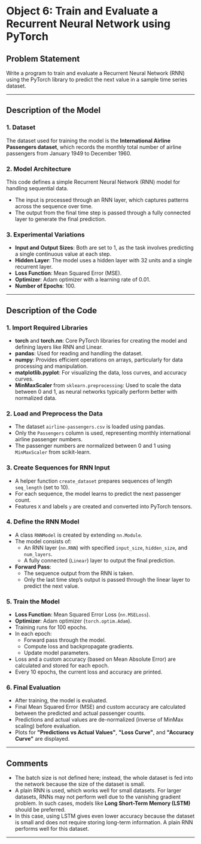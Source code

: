 # Object 6: Train and Evaluate a Recurrent Neural Network using PyTorch  

## Problem Statement  
Write a program to train and evaluate a Recurrent Neural Network (RNN) using the PyTorch library to predict the next value in a sample time series dataset.  

---

## Description of the Model  

### 1. Dataset  
The dataset used for training the model is the **International Airline Passengers dataset**, which records the monthly total number of airline passengers from January 1949 to December 1960.  

### 2. Model Architecture  
This code defines a simple Recurrent Neural Network (RNN) model for handling sequential data.  
- The input is processed through an RNN layer, which captures patterns across the sequence over time.  
- The output from the final time step is passed through a fully connected layer to generate the final prediction.  

### 3. Experimental Variations  
- **Input and Output Sizes**: Both are set to 1, as the task involves predicting a single continuous value at each step.  
- **Hidden Layer**: The model uses a hidden layer with 32 units and a single recurrent layer.  
- **Loss Function**: Mean Squared Error (MSE).  
- **Optimizer**: Adam optimizer with a learning rate of 0.01.  
- **Number of Epochs**: 100.  

---

## Description of the Code  

### 1. Import Required Libraries  
- **torch** and **torch.nn**: Core PyTorch libraries for creating the model and defining layers like RNN and Linear.  
- **pandas**: Used for reading and handling the dataset.  
- **numpy**: Provides efficient operations on arrays, particularly for data processing and manipulation.  
- **matplotlib.pyplot**: For visualizing the data, loss curves, and accuracy curves.  
- **MinMaxScaler** from `sklearn.preprocessing`: Used to scale the data between 0 and 1, as neural networks typically perform better with normalized data.  

### 2. Load and Preprocess the Data  
- The dataset `airline-passengers.csv` is loaded using pandas.  
- Only the `Passengers` column is used, representing monthly international airline passenger numbers.  
- The passenger numbers are normalized between 0 and 1 using `MinMaxScaler` from scikit-learn.  

### 3. Create Sequences for RNN Input  
- A helper function `create_dataset` prepares sequences of length `seq_length` (set to 10).  
- For each sequence, the model learns to predict the next passenger count.  
- Features `X` and labels `y` are created and converted into PyTorch tensors.  

### 4. Define the RNN Model  
- A class `RNNModel` is created by extending `nn.Module`.  
- The model consists of:  
    - An RNN layer (`nn.RNN`) with specified `input_size`, `hidden_size`, and `num_layers`.  
    - A fully connected (`Linear`) layer to output the final prediction.  
- **Forward Pass**:  
    - The sequence output from the RNN is taken.  
    - Only the last time step’s output is passed through the linear layer to predict the next value.  

### 5. Train the Model  
- **Loss Function**: Mean Squared Error Loss (`nn.MSELoss`).  
- **Optimizer**: Adam optimizer (`torch.optim.Adam`).  
- Training runs for 100 epochs.  
- In each epoch:  
    - Forward pass through the model.  
    - Compute loss and backpropagate gradients.  
    - Update model parameters.  
- Loss and a custom accuracy (based on Mean Absolute Error) are calculated and stored for each epoch.  
- Every 10 epochs, the current loss and accuracy are printed.  

### 6. Final Evaluation  
- After training, the model is evaluated.  
- Final Mean Squared Error (MSE) and custom accuracy are calculated between the predicted and actual passenger counts.  
- Predictions and actual values are de-normalized (inverse of MinMax scaling) before evaluation.  
- Plots for **"Predictions vs Actual Values"**, **"Loss Curve"**, and **"Accuracy Curve"** are displayed.  

---

## Comments  
- The batch size is not defined here; instead, the whole dataset is fed into the network because the size of the dataset is small.  
- A plain RNN is used, which works well for small datasets. For larger datasets, RNNs may not perform well due to the vanishing gradient problem. In such cases, models like **Long Short-Term Memory (LSTM)** should be preferred.  
- In this case, using LSTM gives even lower accuracy because the dataset is small and does not require storing long-term information. A plain RNN performs well for this dataset.  

---  